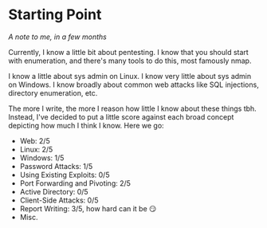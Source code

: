 # Starting Point

*A note to me, in a few months*

Currently, I know a little bit about pentesting. I know that you should start with enumeration, and there's many tools to do this, most famously nmap.

I know a little about sys admin on Linux. I know very little about sys admin on Windows. I know broadly about common web attacks like SQL injections, directory enumeration, etc.

The more I write, the more I reason how little I know about these things tbh. Instead, I've decided to put a little score against each broad concept depicting how much I think I know. Here we go:

- Web: 2/5
- Linux: 2/5
- Windows: 1/5
- Password Attacks: 1/5
- Using Existing Exploits: 0/5
- Port Forwarding and Pivoting: 2/5
- Active Directory: 0/5
- Client-Side Attacks: 0/5
- Report Writing: 3/5, how hard can it be :smirk:
- Misc.